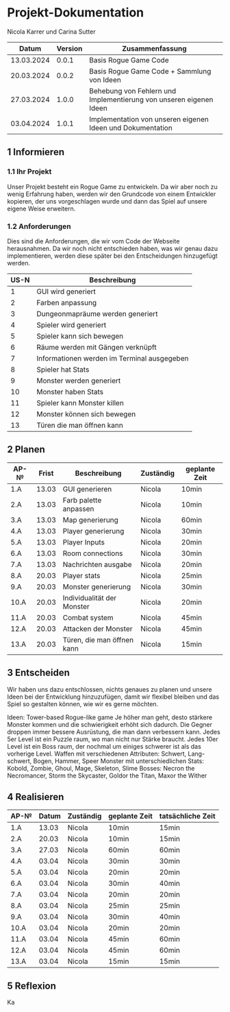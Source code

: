 # Projekt-Dokumentation

Nicola Karrer und Carina Sutter

| Datum | Version | Zusammenfassung                                              |
| ----- | ------- | ------------------------------------------------------------ |
| 13.03.2024 | 0.0.1   | Basis Rogue Game Code |
| 20.03.2024 | 0.0.2   | Basis Rogue Game Code + Sammlung von Ideen |
| 27.03.2024 | 1.0.0   | Behebung von Fehlern und Implementierung von unseren eigenen Ideen|
| 03.04.2024 | 1.0.1   | Implementation von unseren eigenen Ideen und Dokumentation|

## 1 Informieren

### 1.1 Ihr Projekt

Unser Projekt besteht ein Rogue Game zu entwickeln. Da wir aber noch zu wenig Erfahrung haben, werden wir den Grundcode von einem Entwickler kopieren, der uns vorgeschlagen wurde und dann das Spiel auf unsere eigene Weise erweitern.


### 1.2 Anforderungen

Dies sind die Anforderungen, die wir vom Code der Webseite herausnahmen. Da wir noch nicht entschieden haben, was wir genau dazu implementieren, werden diese später bei den Entscheidungen hinzugefügt werden.

| US-N | Beschreibung                         |
| ---- | ------------------------------------ |
| 1 | GUI wird generiert |
| 2 | Farben anpassung |
| 3 | Dungeonmapräume werden generiert |
| 4 | Spieler wird generiert |
| 5 | Spieler kann sich bewegen |
| 6 | Räume werden mit Gängen verknüpft |
| 7 | Informationen werden im Terminal ausgegeben |
| 8 | Spieler hat Stats |
| 9 | Monster werden generiert |
| 10 | Monster haben Stats |
| 11 | Spieler kann Monster killen |
| 12 | Monster können sich bewegen |
| 13 | Türen die man öffnen kann |


## 2 Planen

| AP-№  | Frist | Beschreibung               | Zuständig    | geplante Zeit | 
| ----- | ----- | -------------------------- | ------------ | -------------- |
| 1.A   | 13.03 | GUI generieren             | Nicola | 10min |
| 2.A   | 13.03 | Farb palette anpassen      | Nicola | 10min |
| 3.A   | 13.03 | Map generierung            | Nicola | 60min |
| 4.A   | 13.03 | Player generierung         | Nicola | 30min |
| 5.A   | 13.03 | Player Inputs              | Nicola | 20min |
| 6.A   | 13.03 | Room connections           | Nicola | 30min |
| 7.A   | 13.03 | Nachrichten ausgabe        | Nicola | 20min |
| 8.A   | 20.03 | Player stats               | Nicola | 25min |
| 9.A   | 20.03 | Monster generierung        | Nicola | 30min |
| 10.A  | 20.03 | Individualität der Monster | Nicola | 20min |
| 11.A  | 20.03 | Combat system              | Nicola | 45min |
| 12.A  | 20.03 | Attacken der Monster       | Nicola | 45min |
| 13.A  | 20.03 | Türen, die man öffnen kann | Nicola | 15min |


## 3 Entscheiden

Wir haben uns dazu entschlossen, nichts genaues zu planen und unsere Ideen bei der Entwicklung hinzuzufügen, damit wir flexibel bleiben und das Spiel so gestalten können, wie wir es gerne möchten.

Ideen:
Tower-based Rogue-like game
Je höher man geht, desto stärkere Monster kommen und die schwierigkeit erhöht sich dadurch.
Die Gegner droppen immer bessere Ausrüstung, die man dann verbessern kann.
Jedes 5er Level ist ein Puzzle raum, wo man nicht nur Stärke braucht.
Jedes 10er Level ist ein Boss raum, der nochmal um einiges schwerer ist als das vorherige Level.
Waffen mit verschiedenen Attributen: Schwert, Lang-schwert, Bogen, Hammer, Speer
Monster mit unterschiedlichen Stats: Kobold, Zombie, Ghoul, Mage, Skeleton, Slime
Bosses: Necron the Necromancer, Storm the Skycaster, Goldor the Titan, Maxor the Wither

## 4 Realisieren

| AP-№ | Datum | Zuständig | geplante Zeit | tatsächliche Zeit |
| ---- | ----- | --------- | ------------- | ----------------- |
| 1.A  | 13.03 | Nicola    | 10min | 15min |
| 2.A  | 20.03 | Nicola    | 10min | 15min |
| 3.A  | 27.03 | Nicola    | 60min | 60min |
| 4.A  | 03.04 | Nicola    | 30min | 30min |
| 5.A  | 03.04 | Nicola    | 20min | 20min |
| 6.A  | 03.04 | Nicola    | 30min | 40min |
| 7.A  | 03.04 | Nicola    | 20min | 20min |
| 8.A  | 03.04 | Nicola    | 25min | 25min |
| 9.A  | 03.04 | Nicola    | 30min | 40min |
| 10.A  | 03.04 | Nicola   | 20min | 20min |
| 11.A  | 03.04 | Nicola   | 45min | 60min |
| 12.A  | 03.04 | Nicola   | 45min | 60min |
| 13.A  | 03.04 | Nicola   | 15min | 15min |


## 5 Reflexion

Ka

